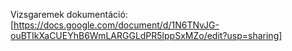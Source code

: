 Vizsgaremek dokumentáció:
[https://docs.google.com/document/d/1N6TNvJG-ouBTIkXaCUEYhB6WmLARGGLdPR5lppSxMZo/edit?usp=sharing]
